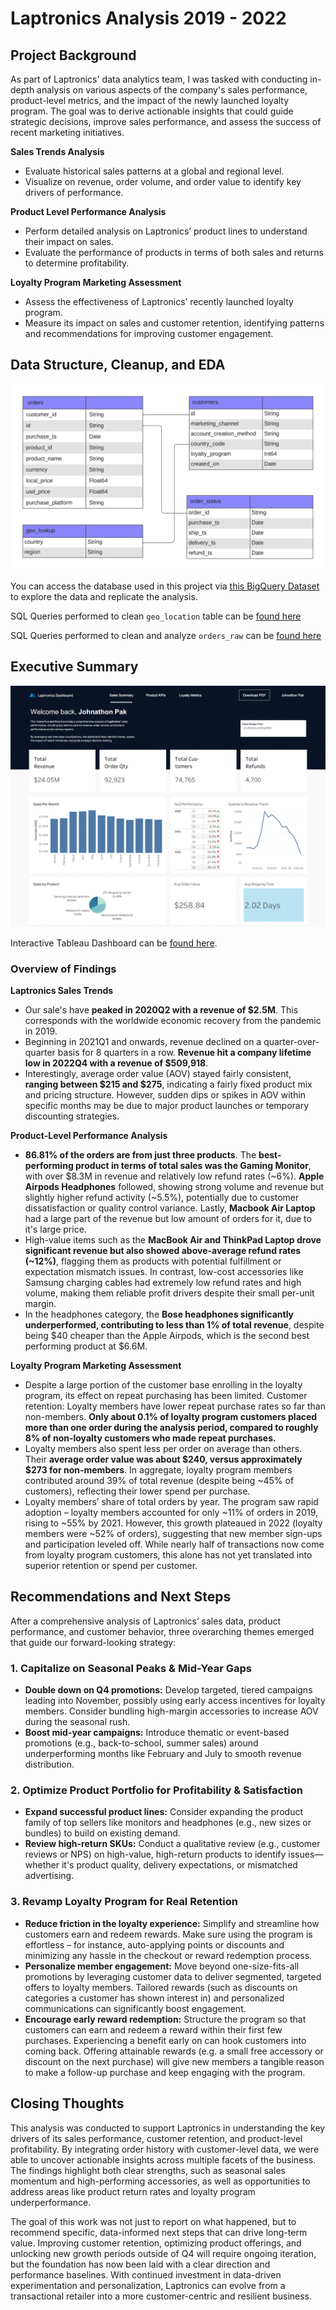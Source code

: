 # Laptronics Analysis 2019 - 2022


## Project Background
As part of Laptronics' data analytics team, I was tasked with conducting in-depth analysis on various aspects of the company's sales performance, product-level metrics, and the impact of the newly launched loyalty program. The goal was to derive actionable insights that could guide strategic decisions, improve sales performance, and assess the success of recent marketing initiatives.

**Sales Trends Analysis**
- Evaluate historical sales patterns at a global and regional level.
- Visualize on revenue, order volume, and order value to identify key drivers of performance.

**Product Level Performance Analysis**
- Perform detailed analysis on Laptronics’ product lines to understand their impact on sales.
- Evaluate the performance of products in terms of both sales and returns to determine profitability.

**Loyalty Program Marketing Assessment**
- Assess the effectiveness of Laptronics’ recently launched loyalty program.
- Measure its impact on sales and customer retention, identifying patterns and recommendations for improving customer engagement.

## Data Structure, Cleanup, and EDA
![Database Diagram](https://github.com/johnathonpak/Laptronics-Analysis/blob/main/data/Laptronics%20Database%20Diagram.png)

You can access the database used in this project via [this BigQuery Dataset](https://console.cloud.google.com/bigquery?ws=!1m4!1m3!3m2!1sdata-analysis-projects-456521!2slaptronics_data) to explore the data and replicate the analysis.


SQL Queries performed to clean `geo_location` table can be [found here](code/geo_location_cleanup.sql)

SQL Queries performed to clean and analyze `orders_raw` can be [found here](code/orders_cleanup.sql)

## Executive Summary
![Dashboard](data/Summary.PNG)

Interactive Tableau Dashboard can be [found here](https://public.tableau.com/views/LaptronicsAnalysis/Dashboard1?:language=en-US&:sid=&:redirect=auth&:display_count=n&:origin=viz_share_link).
### Overview of Findings

**Laptronics Sales Trends**

- Our sale's have **peaked in 2020Q2 with a revenue of $2.5M**. This corresponds with the worldwide economic recovery from the pandemic in 2019.
- Beginning in 2021Q1 and onwards, revenue declined on a quarter-over-quarter basis for 8 quarters in a row. **Revenue hit a company lifetime low in 2022Q4 with a revenue of $509,918**.
- Interestingly, average order value (AOV) stayed fairly consistent, **ranging between $215 and $275**, indicating a fairly fixed product mix and pricing structure. However, sudden dips or spikes in AOV within specific months may be due to major product launches or temporary discounting strategies.

**Product-Level Performance Analysis**

- **86.81% of the orders are from just three products**. The **best-performing product in terms of total sales was the Gaming Monitor**, with over $8.3M in revenue and relatively low refund rates (~6%). **Apple Airpods Headphones** followed, showing strong volume and revenue but slightly higher refund activity (~5.5%), potentially due to customer dissatisfaction or quality control variance. Lastly, **Macbook Air Laptop** had a large part of the revenue but low amount of orders for it, due to it's large price. 
- High-value items such as the **MacBook Air and ThinkPad Laptop drove significant revenue but also showed above-average refund rates (~12%)**, flagging them as products with potential fulfillment or expectation mismatch issues. In contrast, low-cost accessories like Samsung charging cables had extremely low refund rates and high volume, making them reliable profit drivers despite their small per-unit margin.
- In the headphones category, the **Bose headphones significantly underperformed, contributing to less than 1% of total revenue**, despite being $40 cheaper than the Apple Airpods, which is the second best performing product at $6.6M.


**Loyalty Program Marketing Assessment**

- Despite a large portion of the customer base enrolling in the loyalty program, its effect on repeat purchasing has been limited. Customer retention: Loyalty members have lower repeat purchase rates so far than non-members. **Only about 0.1% of loyalty program customers placed more than one order during the analysis period, compared to roughly 8% of non-loyalty customers who made repeat purchases.**
- Loyalty members also spent less per order on average than others. Their **average order value was about $240, versus approximately $273 for non-members**. In aggregate, loyalty program members contributed around 39% of total revenue (despite being ~45% of customers), reflecting their lower spend per purchase.
- Loyalty members’ share of total orders by year. The program saw rapid adoption – loyalty members accounted for only ~11% of orders in 2019, rising to ~55% by 2021. However, this growth plateaued in 2022 (loyalty members were ~52% of orders), suggesting that new member sign-ups and participation leveled off. While nearly half of transactions now come from loyalty program customers, this alone has not yet translated into superior retention or spend per customer.

## Recommendations and Next Steps
After a comprehensive analysis of Laptronics’ sales data, product performance, and customer behavior, three overarching themes emerged that guide our forward-looking strategy:

### 1. Capitalize on Seasonal Peaks & Mid-Year Gaps
- **Double down on Q4 promotions:** Develop targeted, tiered campaigns leading into November, possibly using early access incentives for loyalty members. Consider bundling high-margin accessories to increase AOV during the seasonal rush.
- **Boost mid-year campaigns:** Introduce thematic or event-based promotions (e.g., back-to-school, summer sales) around underperforming months like February and July to smooth revenue distribution.

### 2. Optimize Product Portfolio for Profitability & Satisfaction
- **Expand successful product lines:** Consider expanding the product family of top sellers like monitors and headphones (e.g., new sizes or bundles) to build on existing demand.
- **Review high-return SKUs:** Conduct a qualitative review (e.g., customer reviews or NPS) on high-value, high-return products to identify issues—whether it's product quality, delivery expectations, or mismatched advertising.

### 3. Revamp Loyalty Program for Real Retention
- **Reduce friction in the loyalty experience:** Simplify and streamline how customers earn and redeem rewards. Make sure using the program is effortless – for instance, auto-applying points or discounts and minimizing any hassle in the checkout or reward redemption process.
- **Personalize member engagement:** Move beyond one-size-fits-all promotions by leveraging customer data to deliver segmented, targeted offers to loyalty members. Tailored rewards (such as discounts on categories a customer has shown interest in) and personalized communications can significantly boost engagement.
- **Encourage early reward redemption:** Structure the program so that customers can earn and redeem a reward within their first few purchases. Experiencing a benefit early on can hook customers into coming back. Offering attainable rewards (e.g. a small free accessory or discount on the next purchase) will give new members a tangible reason to make a follow-up purchase and keep engaging with the program.

## Closing Thoughts
This analysis was conducted to support Laptronics in understanding the key drivers of its sales performance, customer retention, and product-level profitability. By integrating order history with customer-level data, we were able to uncover actionable insights across multiple facets of the business. The findings highlight both clear strengths, such as seasonal sales momentum and high-performing accessories, as well as opportunities to address areas like product return rates and loyalty program underperformance.

The goal of this work was not just to report on what happened, but to recommend specific, data-informed next steps that can drive long-term value. Improving customer retention, optimizing product offerings, and unlocking new growth periods outside of Q4 will require ongoing iteration, but the foundation has now been laid with a clear direction and performance baselines. With continued investment in data-driven experimentation and personalization, Laptronics can evolve from a transactional retailer into a more customer-centric and resilient business.

